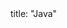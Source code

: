 <frontmatter>
title: "Java"
</frontmatter>

<include src="container-inPage-asFlat.md" boilerplate />